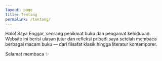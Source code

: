 ```yaml
---
layout: page
title: Tentang
permalink: /tentang/
---
```


Halo! Saya Enggar, seorang penikmat buku dan pengamat kehidupan.  
Website ini berisi ulasan jujur dan refleksi pribadi saya setelah membaca berbagai macam buku — dari filsafat klasik hingga literatur kontemporer.

Selamat membaca ✨
